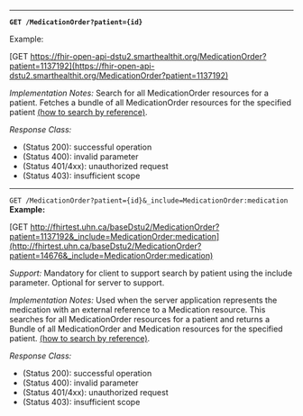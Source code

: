 
-----------

**`GET /MedicationOrder?patient={id}`**

Example:

[GET https://fhir-open-api-dstu2.smarthealthit.org/MedicationOrder?patient=1137192](https://fhir-open-api-dstu2.smarthealthit.org/MedicationOrder?patient=1137192)

*Implementation Notes:*  Search for all MedicationOrder resources for a patient. Fetches a bundle of all MedicationOrder resources for the specified patient  [(how to search by reference)].

*Response Class:*

-   (Status 200): successful operation
-   (Status 400): invalid parameter
-   (Status 401/4xx): unauthorized request
-   (Status 403): insufficient scope
-----------

`GET /MedicationOrder?patient={id}&_include=MedicationOrder:medication`
**Example:**

[GET http://fhirtest.uhn.ca/baseDstu2/MedicationOrder?patient=1137192&_include=MedicationOrder:medication](http://fhirtest.uhn.ca/baseDstu2/MedicationOrder?patient=14676&_include=MedicationOrder:medication)

*Support:* Mandatory for client to support search by patient using the include parameter.  Optional for server to support.

*Implementation Notes:*  Used when the server application represents the medication with an external reference to  a Medication resource. This searches for all MedicationOrder resources for a patient and returns a Bundle of all MedicationOrder and Medication resources for the specified patient.  [(how to search by reference)].

*Response Class:*

-   (Status 200): successful operation
-   (Status 400): invalid parameter
-   (Status 401/4xx): unauthorized request
-   (Status 403): insufficient scope

  [(how to search by reference)]: http://hl7.org/fhir/DSTU2/search.html#reference
  [(how to search by token)]: http://hl7.org/fhir/DSTU2/search.html#token
  [Composite Search Parameters]: http://hl7.org/fhir/search.html#combining
  [(how to search by date)]: http://hl7.org/fhir/DSTU2/search.html#date

